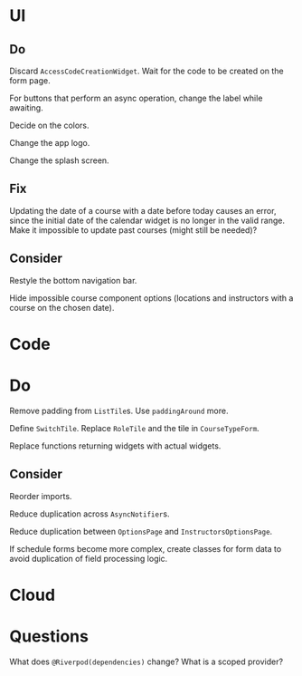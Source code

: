 # UI

## Do

Discard `AccessCodeCreationWidget`. Wait for the code to be created on the form page.

For buttons that perform an async operation, change the label while awaiting.

Decide on the colors.

Change the app logo.

Change the splash screen.

## Fix

Updating the date of a course with a date before today causes an error, since 
the initial date of the calendar widget is no longer in the valid range.
Make it impossible to update past courses (might still be needed)?

## Consider

Restyle the bottom navigation bar.

Hide impossible course component options (locations and instructors with a 
course on the chosen date).

# Code

# Do

Remove padding from `ListTile`s. Use `paddingAround` more.

Define `SwitchTile`. Replace `RoleTile` and the tile in `CourseTypeForm`.

Replace functions returning widgets with actual widgets.

## Consider

Reorder imports.

Reduce duplication across `AsyncNotifier`s.

Reduce duplication between `OptionsPage` and `InstructorsOptionsPage`.

If schedule forms become more complex, create classes for form data to avoid 
duplication of field processing logic.

# Cloud

# Questions

What does `@Riverpod(dependencies)` change? What is a scoped provider?
